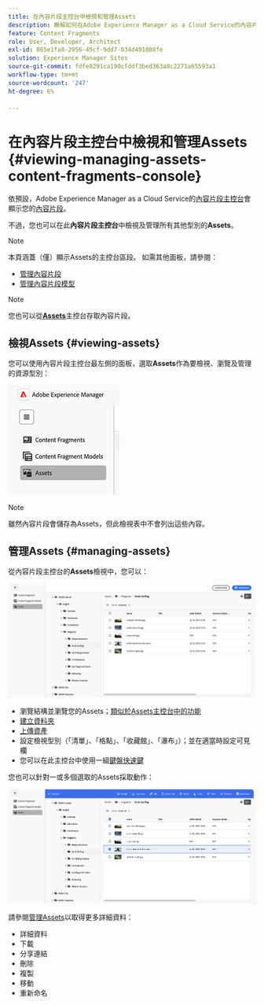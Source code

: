 ```yaml
---
title: 在內容片段主控台中檢視和管理Assets
description: 瞭解如何在Adobe Experience Manager as a Cloud Service的內容片段主控台中檢視和管理Assets。
feature: Content Fragments
role: User, Developer, Architect
exl-id: 865e1fa8-2956-45cf-9dd7-034d491808fe
solution: Experience Manager Sites
source-git-commit: fdfe0291ca190cfddf3bed363a8c2271a65593a1
workflow-type: tm+mt
source-wordcount: '247'
ht-degree: 6%

---
```


# 在內容片段主控台中檢視和管理Assets {#viewing-managing-assets-content-fragments-console}

依預設，Adobe Experience Manager as a Cloud Service的[內容片段主控台](/help/sites-cloud/administering/content-fragments/overview.md#content-fragments-console)會顯示您的[內容片段](/help/sites-cloud/administering/content-fragments/overview.md)。

不過，您也可以在此&#x200B;**內容片段主控台**&#x200B;中檢視及管理所有其他型別的&#x200B;**Assets**。

>[!NOTE]
>
>本頁涵蓋（僅）顯示Assets的主控台區段。 如需其他面板，請參閱：
>
>* [管理內容片段](/help/sites-cloud/administering/content-fragments/managing.md)
>* [管理內容片段模型](/help/sites-cloud/administering/content-fragments/managing-content-fragment-models.md)

>[!NOTE]
>
>您也可以從&#x200B;**[Assets](/help/assets/overview.md)**&#x200B;主控台存取內容片段。

## 檢視Assets {#viewing-assets}

您可以使用內容片段主控台最左側的面板，選取&#x200B;**Assets**&#x200B;作為要檢視、瀏覽及管理的資源型別：

![內容片段主控台 — 導覽](/help/sites-cloud/administering/content-fragments/assets/cf-console-assets-navigation.png)

>[!NOTE]
>
>雖然內容片段會儲存為Assets，但此檢視表中不會列出這些內容。

## 管理Assets {#managing-assets}

從內容片段主控台的&#x200B;**Assets**&#x200B;檢視中，您可以：

![內容片段主控台 — 瀏覽資產](/help/sites-cloud/administering/content-fragments/assets/cf-console-assets-browse.png)

* 瀏覽結構並瀏覽您的Assets；[類似於Assets主控台中的功能](/help/assets/navigate-assets-view.md)
* [建立資料夾](/help/assets/manage-digital-assets.md#creating-folders)
* [上傳資產](/help/assets/add-delete-assets-view.md)
* 設定檢視型別（「清單」、「格點」、「收藏館」、「瀑布」）；並在適當時設定可見欄
* 您可以在此主控台中使用一組[鍵盤快速鍵](/help/sites-cloud/administering/content-fragments/keyboard-shortcuts.md)

您也可以針對一或多個選取的Assets採取動作：

![內容片段主控台 — 所選資產的動作](/help/sites-cloud/administering/content-fragments/assets/cf-console-assets-actions.png)

請參閱[管理Assets](/help/assets/manage-organize-assets-view.md)以取得更多詳細資料：

* 詳細資料
* 下載
* 分享連結
* 刪除
* 複製
* 移動
* 重新命名
